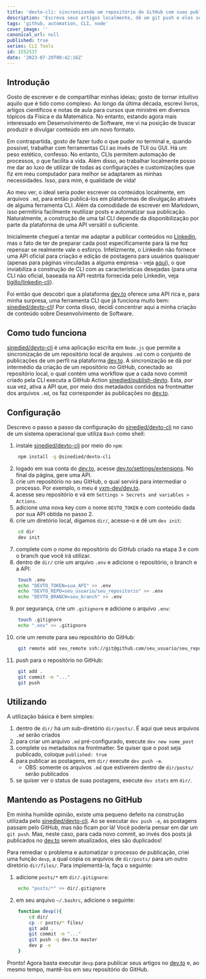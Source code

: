 ```yaml
---
title: 'devto-cli: sincronizando um repositório do GitHub com suas publicações do dev.to'
description: 'Escreva seus artigos localmente, dê um git push e eles serão automaticamente publicados no dev.to.'
tags: 'github, automation, CLI, node'
cover_image: ''
canonical_url: null
published: true
series: CLI Tools
id: 1552537
date: '2023-07-29T00:42:16Z'
---
```


Introdução
------

Gosto de escrever e de compartilhar minhas ideias; gosto de tornar intuitivo aquilo que é tido como complexo. Ao longo da última década, escrevi livros, artigos científicos e notas de aula para cursos que ministrei em diversos tópicos da Física e da Matemática. No entanto, estando agora mais interessado em Desenvolvimento de Software, me vi na posição de buscar produzir e divulgar conteúdo em um novo formato.

Em contrapartida, gosto de fazer tudo o que puder no terminal e, quando possível, trabalhar com ferramentas CLI ao invés de TUI ou GUI. Há um peso estético, confesso. No entanto, CLIs permitem automação de processos, o que facilita a vida. Além disso, ao trabalhar localmente posso me dar ao luxo de utilizar de todas as configurações e customizações que fiz em meu computador para melhor se adaptarem as minhas necessidades. Isso, para mim, é qualidade de vida!

Ao meu ver, o ideal seria poder escrever os conteúdos localmente, em arquivos `.md`, para então publicá-los em plataformas de divulgação através de alguma ferramenta CLI. Além da comodidade de escrever em Markdown, isso permitiria facilmente reutilizar posts e automatizar sua publicação. Naturalmente, a construção de uma tal CLI depende da disponibilização por parte da plataforma de uma API versátil o suficiente.

Inicialmente cheguei a tentar me adaptar a publicar conteúdos no [Linkedin](https://linkedin/in/yxmartins), mas o fato de ter de preparar cada post especificamente para lá me fez repensar se realmente vale o esforço. Infelizmente, o Linkedin não fornece uma API oficial para criação e edição de postagens para usuários quaisquer (apenas para páginas vinculadas a alguma empresa - veja [aqui](https://www.linkedin.com/developers/apps/new?src=re-other&veh=learn.microsoft.com%7Cre-other)), o que inviabiliza a construção de CLI com as características desejadas (para uma CLI não oficial, baseada na API restrita fornecida pelo Linkedin, veja [tigillo/linkedin-cli](https://github.com/tigillo/linkedin-cli)).

Foi então que descobri que a plataforma [dev.to](https://dev.to) oferece uma API rica e, para minha surpresa, uma ferramenta CLI que já funciona muito bem: [sinedied/devto-cli](https://github.com/sinedied/devto-cli)! Por conta disso, decidi concentrar aqui a minha criação de conteúdo sobre Desenvolvimento de Software.

Como tudo funciona
----------
[sinedied/devto-cli](https://github.com/sinedied/devto-cli) é uma aplicação escrita em `Node.js` que permite a sincronização de um repositório local de arquivos `.md` com o conjunto de publicações de um perfil na plataforma [dev.to](https://dev.to). A sincronização se dá por intermédio da criação de um repositório no GitHub, conectado ao repositório local, o qual contém uma workflow que a cada novo commit criado pela CLI executa a GitHub Action [sinedied/publish-devto](https://github.com/sinedied/publish-devto). Esta, por sua vez, ativa a API que, por meio dos metadados contidos na frontmatter dos arquivos `.md`, os faz corresponder às publicações no [dev.to](https://dev.to).

Configuração
-----------

Descrevo o passo a passo da configuração do [sinedied/devto-cli](https://github.com/sinedied/devto-cli) no caso de um sistema operacional que utiliza `Bash` como shell:

1. instale [sinedied/devto-cli](https://github.com/sinedied/devto-cli) por meio do `npm`:
```bash
    npm install -g @sinedied/devto-cli
```
2. logado em sua conta do [dev.to](https://dev.to), acesse [dev.to/settings/extensions](https://dev.to/settings/extensions). No final da página, gere uma API.  
3. crie um repositório no seu GitHub, o qual servirá para intermediar o processo. Por exemplo, o meu é [yxm-dev/dev.to](https://github.com/yxm-dev/dev.to).
4. acesse seu repositório e vá em `Settings > Secrets and variables > Actions`.
5. adicione uma nova key com o nome `DEVTO_TOKEN` e com conteúdo dada por sua API obtida no passo 2.
6. crie um diretório local, digamos `dir/`, acesse-o e dê um `dev init`:
```bash
    cd dir
    dev init
```
7. complete com o nome do repositório do GitHub criado na etapa 3 e com o branch que você irá utilizar.
8. dentro de `dir/` crie um arquivo `.env` e adicione o repositório, o branch e a API:
```bash
    touch .env
    echo "DEVTO_TOKEN=sua_API" >> .env
    echo "DEVTO_REPO=seu_usuario/seu_repositorio" >> .env
    echo "DEVTO_BRANCH=seu_branch" >> .env
```
9. por segurança, crie um `.gitignore` e adicione o arquivo `.env`:
```bash
    touch .gitignore
    echo ".env" >> .gitignore
```
10. crie um remote para seu repositório do GitHub:
```bash
    git remote add seu_remote ssh://git@github.com/seu_usuario/seu_repositorio
```
11. push para o repositório no GitHub:
```bash
    git add .
    git commit -m "..."
    git push
```

Utilizando
---------

A utilização básica é bem simples:

1. dentro de `dir/` há um sub-diretório `dir/posts/`. É aqui que seus arquivos `.md` serão criados
2. para criar um arquivo `.md` pré-configurado, execute `dev new nome_post`
3. complete os metadados na frontmatter. Se quiser que o post seja publicado, coloque `published: true`
4. para publicar as postagens, em `dir/` execute `dev push -e`.
    * OBS: somente os arquivos `.md` que estiverem dentro de `dir/posts/` serão publicados  
5. se quiser ver o status de suas postagens, execute `dev stats` em `dir/`.

Mantendo as Postagens no GitHub
----------

Em minha humilde opinião, existe uma pequeno defeito na construção utilizada pelo [sinedied/devto-cli](https://github.com/sinedied/devto-cli). Ao se executar `dev push -e`, as postagens passam pelo GitHub, mas não ficam por lá! Você poderia pensar em dar um `git push`. Mas, neste caso, para cada novo commit, ao invés dos posts já publicados no [dev.to](https://dev.to) serem atualizados, eles são duplicados! 

Para remediar o problema e automatizar o processo de publicação, criei uma função `devp`, a qual copia os arquivos de `dir/posts/` para um outro diretório `dir/files/`. Para implementá-la, faça o seguinte:

1. adicione `posts/*` em `dir/.gitignore`:
```bash
    echo "posts/*" >> dir/.gitignore
```
2. em seu arquivo `~/.bashrc`, adicione o seguinte:
```bash
    function devp(){
        cd dir/
        cp -r posts/* files/
        git add .
        git commit -m "..."
        git push -q dev.to master
        dev p -e
    }

```

Pronto! Agora basta executar `devp` para publicar seus artigos no [dev.to](https://dev.to) e, ao mesmo tempo, mantê-los em seu repositório do GitHub.


